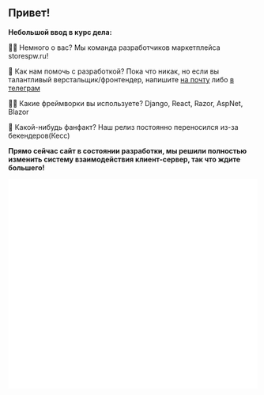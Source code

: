 ## Привет! 

**Небольшой ввод в курс дела:**

🙋‍♀️ Немного о вас? Мы команда разработчиков маркетплейса storespw.ru! 

🌈 Как нам помочь с разработкой? Пока что никак, но если вы талантливый верстальщик/фронтендер, напишите [на почту](mailto:yaflay@vk.com) либо [в телеграм](https://t.me/spermosek)

👩‍💻 Какие фреймворки вы используете? Django, React, Razor, AspNet, Blazor

🍿 Какой-нибудь фанфакт? Наш релиз постоянно переносился из-за бекендеров(Кесс)

**Прямо сейчас сайт в состоянии разработки, мы решили полностью изменить систему взаимодействия клиент-сервер, так что ждите большего!**

![Stats](https://raw.githubusercontent.com/PoopStore-Team/.github/main/github-metrics.svg)
